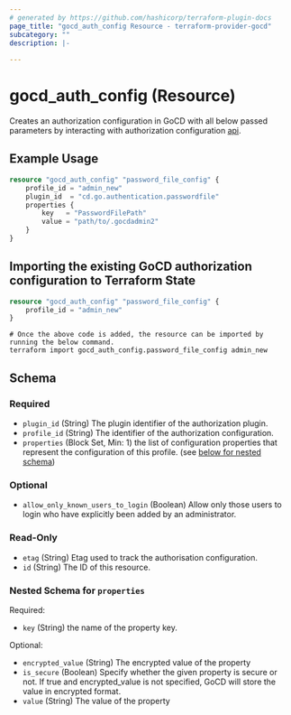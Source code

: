 ```yaml
---
# generated by https://github.com/hashicorp/terraform-plugin-docs
page_title: "gocd_auth_config Resource - terraform-provider-gocd"
subcategory: ""
description: |-
  
---
```


# gocd_auth_config (Resource)
Creates an authorization configuration in GoCD with all below passed parameters by interacting with authorization configuration [api](https://api.gocd.org/current/#authorization-configuration).

## Example Usage
```terraform
resource "gocd_auth_config" "password_file_config" {
    profile_id = "admin_new"
    plugin_id  = "cd.go.authentication.passwordfile"
    properties {
        key   = "PasswordFilePath"
        value = "path/to/.gocdadmin2"
    }
}
```

## Importing the existing GoCD authorization configuration to Terraform State
```terraform
resource "gocd_auth_config" "password_file_config" {
    profile_id = "admin_new"
}
```

```shell
# Once the above code is added, the resource can be imported by running the below command.
terraform import gocd_auth_config.password_file_config admin_new
```

<!-- schema generated by tfplugindocs -->
## Schema

### Required

- `plugin_id` (String) The plugin identifier of the authorization plugin.
- `profile_id` (String) The identifier of the authorization configuration.
- `properties` (Block Set, Min: 1) the list of configuration properties that represent the configuration of this profile. (see [below for nested schema](#nestedblock--properties))

### Optional

- `allow_only_known_users_to_login` (Boolean) Allow only those users to login who have explicitly been added by an administrator.

### Read-Only

- `etag` (String) Etag used to track the authorisation configuration.
- `id` (String) The ID of this resource.

<a id="nestedblock--properties"></a>
### Nested Schema for `properties`

Required:

- `key` (String) the name of the property key.

Optional:

- `encrypted_value` (String) The encrypted value of the property
- `is_secure` (Boolean) Specify whether the given property is secure or not. If true and encrypted_value is not specified, GoCD will store the value in encrypted format.
- `value` (String) The value of the property


